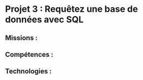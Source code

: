 # Projet 3 : Requêtez une base de données avec SQL

## Missions : 

## Compétences : 

## Technologies : 
